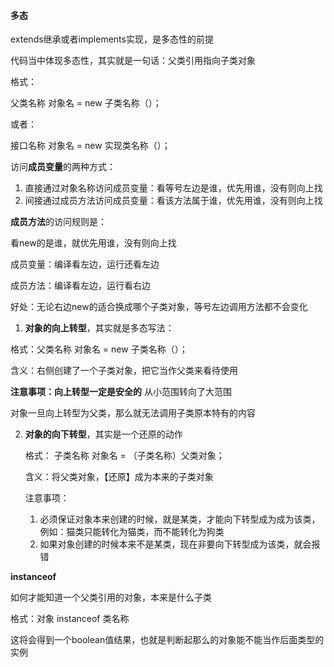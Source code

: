 #### 多态

extends继承或者implements实现，是多态性的前提

代码当中体现多态性，其实就是一句话：父类引用指向子类对象

格式：

父类名称  对象名 = new 子类名称（）；

或者：

接口名称  对象名 = new 实现类名称（）；



访问**成员变量**的两种方式：

1. 直接通过对象名称访问成员变量：看等号左边是谁，优先用谁，没有则向上找
2. 间接通过成员方法访问成员变量：看该方法属于谁，优先用谁，没有则向上找



**成员方法**的访问规则是：

看new的是谁，就优先用谁，没有则向上找



成员变量：编译看左边，运行还看左边

成员方法：编译看左边，运行看右边



好处：无论右边new的适合换成哪个子类对象，等号左边调用方法都不会变化





1. **对象的向上转型**，其实就是多态写法：

格式：父类名称  对象名 = new 子类名称（）；

含义：右侧创建了一个子类对象，把它当作父类来看待使用

**注意事项：向上转型一定是安全的** 从小范围转向了大范围

对象一旦向上转型为父类，那么就无法调用子类原本特有的内容



2. **对象的向下转型**，其实是一个还原的动作

   格式： 子类名称  对象名 = （子类名称）父类对象；

   含义：将父类对象，【还原】成为本来的子类对象

   注意事项：

   1. 必须保证对象本来创建的时候，就是某类，才能向下转型成为成为该类，例如：猫类只能转化为猫类，而不能转化为狗类
   2. 如果对象创建的时候本来不是某类，现在非要向下转型成为该类，就会报错



**instanceof**

如何才能知道一个父类引用的对象，本来是什么子类

格式：对象 instanceof 类名称

这将会得到一个boolean值结果，也就是判断起那么的对象能不能当作后面类型的实例